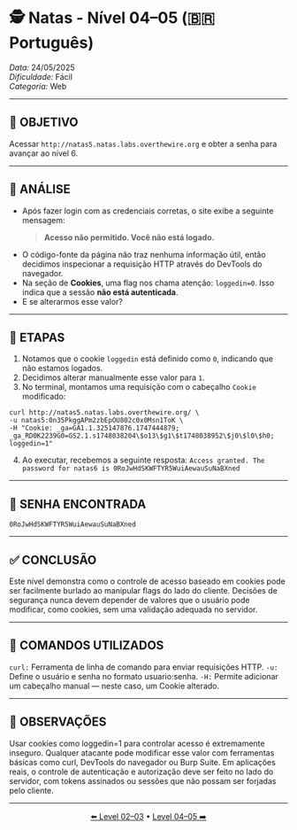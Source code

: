 # 🕵️ Natas - Nível 04–05 (🇧🇷 Português)  
*Data:* 24/05/2025  
*Dificuldade:* Fácil  
*Categoria:* Web

---

## 🎯 OBJETIVO

Acessar `http://natas5.natas.labs.overthewire.org` e obter a senha para avançar ao nível 6.

---

## 🔎 ANÁLISE

- Após fazer login com as credenciais corretas, o site exibe a seguinte mensagem:
  > **Acesso não permitido. Você não está logado.**
- O código-fonte da página não traz nenhuma informação útil, então decidimos inspecionar a requisição HTTP através do DevTools do navegador.
- Na seção de **Cookies**, uma flag nos chama atenção: `loggedin=0`. Isso indica que a sessão **não está autenticada**.
- E se alterarmos esse valor?

---

## 🧱 ETAPAS

1. Notamos que o cookie `loggedin` está definido como `0`, indicando que não estamos logados.
2. Decidimos alterar manualmente esse valor para `1`.
3. No terminal, montamos uma requisição com o cabeçalho `Cookie` modificado:
```
curl http://natas5.natas.labs.overthewire.org/ \  
-u natas5:0n35PkggAPm2zbEpOU802c0x0Msn1ToK \  
-H "Cookie: _ga=GA1.1.325147876.1747444879; _ga_RD0K2239G0=GS2.1.s1748038204\$o13\$g1\$t1748038952\$j0\$l0\$h0;
loggedin=1"  
```
4. Ao executar, recebemos a seguinte resposta: `Access granted. The password for natas6 is 0RoJwHdSKWFTYR5WuiAewauSuNaBXned`

---

## 🔑 SENHA ENCONTRADA

```
0RoJwHdSKWFTYR5WuiAewauSuNaBXned
```

---

## ✅ CONCLUSÃO

Este nível demonstra como o controle de acesso baseado em cookies pode ser facilmente burlado ao manipular flags do lado do cliente.
Decisões de segurança nunca devem depender de valores que o usuário pode modificar, como cookies, sem uma validação adequada no servidor.

---

## 🧪 COMANDOS UTILIZADOS


`curl:` Ferramenta de linha de comando para enviar requisições HTTP.
`-u:` Define o usuário e senha no formato usuario:senha.
`-H:` Permite adicionar um cabeçalho manual — neste caso, um Cookie alterado.

---

## 🧠 OBSERVAÇÕES

Usar cookies como loggedin=1 para controlar acesso é extremamente inseguro. Qualquer atacante pode modificar esse valor com ferramentas básicas como curl, DevTools do navegador ou Burp Suite.
Em aplicações reais, o controle de autenticação e autorização deve ser feito no lado do servidor, com tokens assinados ou sessões que não possam ser forjadas pelo cliente.

---


<p align="center">
  <a href="../Natas03-04/Readme-BR.md">⬅️ Level 02–03</a> • 
  <a href="../Natas05-06/Readme-BR.md">Level 04–05 ➡️</a>
</p>
